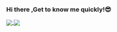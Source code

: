 ### Hi there ,Get to know me quickly!😎  

<a href="https://github.com/anuraghazra/github-readme-stats">
  <img align="center"  style="max-width:50%!important" src="https://github-readme-stats.vercel.app/api?username=Langwenchong&count_private=true&show_icons=true&theme=graywhite&show_owner=true"/>
</a>
<a href="https://github.com/anuraghazra/github-readme-stats">
  <img align="center"  src="https://github-readme-stats.vercel.app/api/top-langs/?username=Langwenchong&theme=graywhite&layout=compact&hide=html" />
</a>
